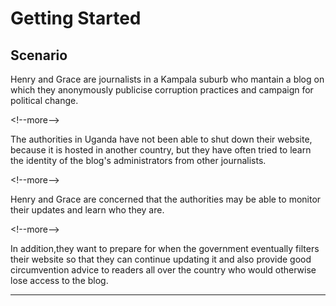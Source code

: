 # Getting Started

## Scenario

Henry and Grace are journalists in a Kampala suburb who mantain a blog on which they anonymously publicise corruption practices and campaign for political change. 

&lt;!--more--&gt;

The authorities in Uganda have not been able to shut down their website, because it is hosted in another country, but they have often tried to learn the identity of the blog&#39;s administrators from other journalists.

&lt;!--more--&gt;

Henry and Grace are concerned that the authorities may be able to monitor their updates and learn who they are.

&lt;!--more--&gt;

In addition,they want to prepare for when the government eventually filters their website so that they can continue updating it and also provide good circumvention advice to readers all over the country who would otherwise lose access to the blog.

***